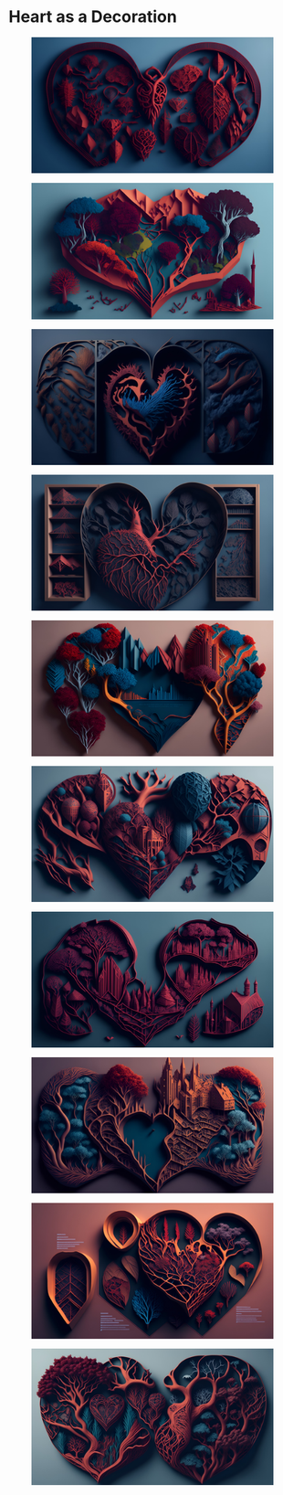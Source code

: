 # Heart as a Decoration

<div>

<figure><img src="../../../.gitbook/assets/sky_view_of_a_map_of_the_human_heart_using_different_e_10 2.jpg" alt=""><figcaption></figcaption></figure>

 

<figure><img src="../../../.gitbook/assets/an_intricate_paper_art_style_illustration_landscape_a_30 5.jpg" alt=""><figcaption></figcaption></figure>

 

<figure><img src="../../../.gitbook/assets/sky_view_of_a_map_of_the_human_heart_using_different_e_1.jpg" alt=""><figcaption></figcaption></figure>

 

<figure><img src="../../../.gitbook/assets/sky_view_of_a_map_of_the_human_heart_using_different_e_2.jpg" alt=""><figcaption></figcaption></figure>

</div>

<div>

<figure><img src="../../../.gitbook/assets/an_intricate_paper_art_style_illustration_landscape_a_30 3.jpg" alt=""><figcaption></figcaption></figure>

 

<figure><img src="../../../.gitbook/assets/an_intricate_paper_art_style_illustration_landscape_a_30 4.jpg" alt=""><figcaption></figcaption></figure>

 

<figure><img src="../../../.gitbook/assets/an_intricate_paper_art_style_illustration_landscape_a_20 3.jpg" alt=""><figcaption></figcaption></figure>

 

<figure><img src="../../../.gitbook/assets/an_intricate_paper_art_style_illustration_landscape_a_00 3.jpg" alt=""><figcaption></figcaption></figure>

</div>

<div>

<figure><img src="../../../.gitbook/assets/an_intricate_paper_art_style_illustration_landscape_a_00 4.jpg" alt=""><figcaption></figcaption></figure>

 

<figure><img src="../../../.gitbook/assets/an_intricate_paper_art_style_illustration_landscape_a_30 2.jpg" alt=""><figcaption></figcaption></figure>

</div>
